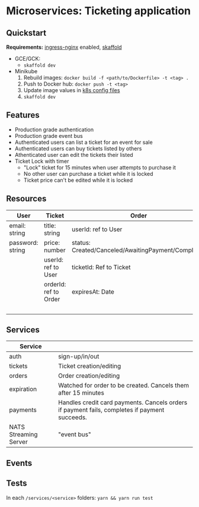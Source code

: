 # Microservices: Ticketing application
## Quickstart
**Requirements:** [ingress-nginx](https://kubernetes.github.io/ingress-nginx/deploy/) enabled, [skaffold](https://skaffold.dev/)

- GCE/GCK:
  - `skaffold dev`  
- Minikube
  1. Rebuild images: `docker build -f <path/to/Dockerfile> -t <tag> .`
  2. Push to Docker hub: `docker push -t <tag>`
  3. Update image values in [k8s config files](./k8s)
  4. `skaffold dev`

## Features
- Production grade authentication
- Production grade event bus
- Authenticated users can list a ticket for an event for sale
- Authenticated users can buy tickets listed by others
- Athenticated user can edit the tickets their listed
- Ticket Lock with timer
  - "Lock" ticket for 15 minutes when user attempts to purchase it
  - No other user can purchase a ticket while it is locked
  - Ticket price can't be edited while it is locked

## Resources
|User|Ticket|Order|Charge|
|--|--|--|--|
|email: string|title: string|userId: ref to User|orderId: ref to Order|
|password: string|price: number|status: Created/Canceled/AwaitingPayment/Completed|status: Created/Completed/Failed|
||userId: ref to User|ticketId: Ref to Ticket|amount: number|
||orderId: ref to Order|expiresAt: Date|stripeId: string|
||||stripeRefundId: string|
## Services
|Service||
|--|--|
|auth|sign-up/in/out|
|tickets|Ticket creation/editing|
|orders|Order creation/editing|
|expiration|Watched for order to be created. Cancels them after 15 minutes|
|payments|Handles credit card payments. Cancels orders if payment fails, completes if payment succeeds.
|NATS Streaming Server|"event bus"


## Events

## Tests
In each `/services/<service>` folders: `yarn && yarn run test`
